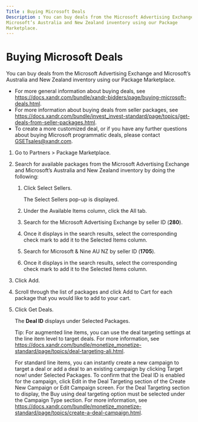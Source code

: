 ```yaml
---
Title : Buying Microsoft Deals
Description : You can buy deals from the Microsoft Advertising Exchange and
Microsoft’s Australia and New Zealand inventory using our Package
Marketplace.
---
```



# Buying Microsoft Deals



You can buy deals from the Microsoft Advertising Exchange and
Microsoft’s Australia and New Zealand inventory using our Package
Marketplace.



- For more general information about buying deals, see <a
  href="https://docs.xandr.com/bundle/xandr-bidders/page/buying-microsoft-deals.html"
  class="xref"
  target="_blank">https://docs.xandr.com/bundle/xandr-bidders/page/buying-microsoft-deals.html</a>.
- For more information about buying deals from seller packages, see <a
  href="https://docs.xandr.com/bundle/invest_invest-standard/page/topics/get-deals-from-seller-packages.html"
  class="xref"
  target="_blank">https://docs.xandr.com/bundle/invest_invest-standard/page/topics/get-deals-from-seller-packages.html</a>.
- To create a more customized deal, or if you have any further questions
  about buying Microsoft programmatic deals, please contact
  GSETsales@xandr.com.





1.  Go to
    Partners
    \> Package
    Marketplace.
2.  Search for available packages from the
    Microsoft Advertising Exchange and Microsoft’s Australia and New
    Zealand inventory by doing the following:
    1.  Click Select
        Sellers.
        

        The Select Sellers pop-up
        is displayed.

        
    2.  Under the
        Available Items column, click
        the All tab.
    3.  Search for the Microsoft Advertising
        Exchange by seller ID (**280**).
    4.  Once it displays in the search results,
        select the corresponding check mark to add it to the
        Selected Items column.
    5.  Search for Microsoft & Nine AU NZ by seller
        ID (**1705**).
    6.  Once it displays in the search results,
        select the corresponding check mark to add it to the
        Selected Items column.
3.  Click
    Add.
4.  Scroll through the list of packages and click
    Add to Cart for each package that
    you would like to add to your cart.
5.  Click Get
    Deals.
    

    The **Deal ID** displays under
    Selected Packages.
    

    Tip:
    For augmented line items, you can use the deal targeting settings at
    the line item level to target deals. For more information, see <a
    href="https://docs.xandr.com/bundle/monetize_monetize-standard/page/topics/deal-targeting-ali.html"
    class="xref"
    target="_blank">https://docs.xandr.com/bundle/monetize_monetize-standard/page/topics/deal-targeting-ali.html</a>.

    For standard line items, you can instantly create a new campaign to
    target a deal or add a deal to an existing campaign by clicking
    Target now! under
    Selected Packages. To confirm
    that the Deal ID is enabled for the campaign, click
    Edit in the
    Deal Targeting section of the
    Create New Campaign or
    Edit Campaign screen. For the
    Deal Targeting section to
    display, the Buy using deal
    targeting option must be selected under the
    Campaign Type section. For
    more information, see <a
    href="https://docs.xandr.com/bundle/monetize_monetize-standard/page/topics/create-a-deal-campaign.html"
    class="xref"
    target="_blank">https://docs.xandr.com/bundle/monetize_monetize-standard/page/topics/create-a-deal-campaign.html</a>.

    

    






